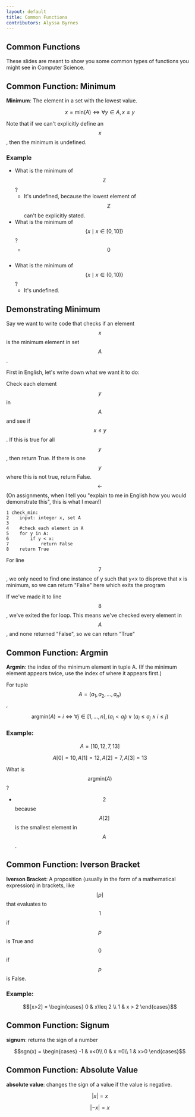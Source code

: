 ```yaml
---
layout: default
title: Common Functions
contributors: Alyssa Byrnes
---
```



## Common Functions

These slides are meant to show you some common types of functions you might see in Computer Science. 



## Common Function: Minimum


 **Minimum**: The element in a set with the lowest value.

$$x = \textrm{min}(A) \iff \forall y \in A, x \leq y$$

Note that if we can't explicitly define an $$x$$, then the minimum is undefined. 

### Example

- What is the minimum of $$\mathbb{Z}$$? <br>
    - It's undefined, because the lowest element of $$\mathbb{Z}$$ can't be explicitly stated. <br>
- What is the minimum of $$\{x \mid x \in [0,10]\}$$? <br>
    - $$0$$ <br>
- What is the minimum of $$\{x \mid x \in (0,10)\}$$? <br>
    - It's undefined. <br>



## Demonstrating Minimum


Say we want to write code that checks if an element $$x$$ is the minimum element in set $$A$$.

First in English, let's write down what we want it to do:

Check each element $$y$$ in $$A$$ and see if $$x \leq y$$. If this is true for all $$y$$, then return True. If there is one $$y$$ where this is not true, return False. $$\leftarrow$$ (On assignments, when I tell you "explain to me in English how you would demonstrate this", this is what I mean!)

    1 check_min:
    2    input: integer x, set A
    3    
    4    #check each element in A
    5    for y in A:
    6        if y < x:
    7            return False 
    8    return True 

For line $$7$$, we only need to find one instance of y such that y<x to disprove that x is minimum, so we can return "False" here which exits the program

If we've made it to line $$8$$, we've exited the for loop. This means we've checked every element in $$A$$, and none returned "False", so we can return "True"





## Common Function: Argmin


**Argmin**: the index of the minimum element in tuple A. (If the minimum element appears twice, use the index of where it appears first.)

For tuple $$A = (a_1,a_2,\ldots,a_n)$$,

$$\textrm{argmin}(A) = i \iff \forall j \in [1,\ldots,n], (a_i < a_j) \lor (a_i \leq a_j \land i \leq j)$$

### Example:

$$A = [10,12,7,13]$$

$$A[0] = 10, A[1] = 12, A[2] = 7, A[3] = 13$$

What is $$\textrm{argmin}(A)$$?

- $$2$$ because $$A[2]$$ is the smallest element in $$A$$.





## Common Function: Iverson Bracket


 **Iverson Bracket**: A proposition (usually in the form of a mathematical expression) in brackets, like $$[p]$$ that evaluates to $$1$$ if $$p$$ is True and $$0$$ if $$p$$ is False.

### Example:

$$[x>2] = \begin{cases} 
      0 & x\leq 2 \\
      1 & x > 2 
   \end{cases}$$





## Common Function: Signum

**signum**: returns the sign of a number

$$sgn(x) = \begin{cases}
    -1 & x<0\\
    0 & x =0\\
    1 & x>0
    \end{cases}$$
    




## Common Function: Absolute Value


**absolute value**: changes the sign of a value if the value is negative.

$$|x| = x$$

$$|-x| = x$$
